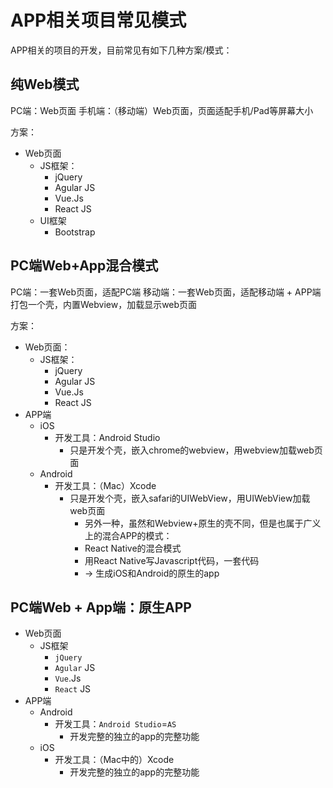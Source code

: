 # APP相关项目常见模式

APP相关的项目的开发，目前常见有如下几种方案/模式：

## 纯Web模式

PC端：Web页面
手机端：（移动端）Web页面，页面适配手机/Pad等屏幕大小

方案：

* Web页面
  * JS框架：
    * jQuery
    * Agular JS
    * Vue.Js
    * React JS
  * UI框架
    * Bootstrap

## PC端Web+App混合模式

PC端：一套Web页面，适配PC端
移动端：一套Web页面，适配移动端 + APP端打包一个壳，内置Webview，加载显示web页面

方案：

* Web页面：
  * JS框架：
    * jQuery
    * Agular JS
    * Vue.Js
    * React JS
* APP端
  * iOS
    * 开发工具：Android Studio
      * 只是开发个壳，嵌入chrome的webview，用webview加载web页面
  * Android
    * 开发工具：（Mac）Xcode
      * 只是开发个壳，嵌入safari的UIWebView，用UIWebView加载web页面
        * 另外一种，虽然和Webview+原生的壳不同，但是也属于广义上的混合APP的模式：
        * React Native的混合模式
        * 用React Native写Javascript代码，一套代码
        * -> 生成iOS和Android的原生的app

## PC端Web + App端：原生APP

* Web页面
  * JS框架
    * `jQuery`
    * `Agular` JS
    * `Vue`.Js
    * `React` JS
* APP端
  * Android
    * 开发工具：`Android Studio`=`AS`
      * 开发完整的独立的app的完整功能
  * iOS
    * 开发工具：（Mac中的）Xcode
      * 开发完整的独立的app的完整功能
